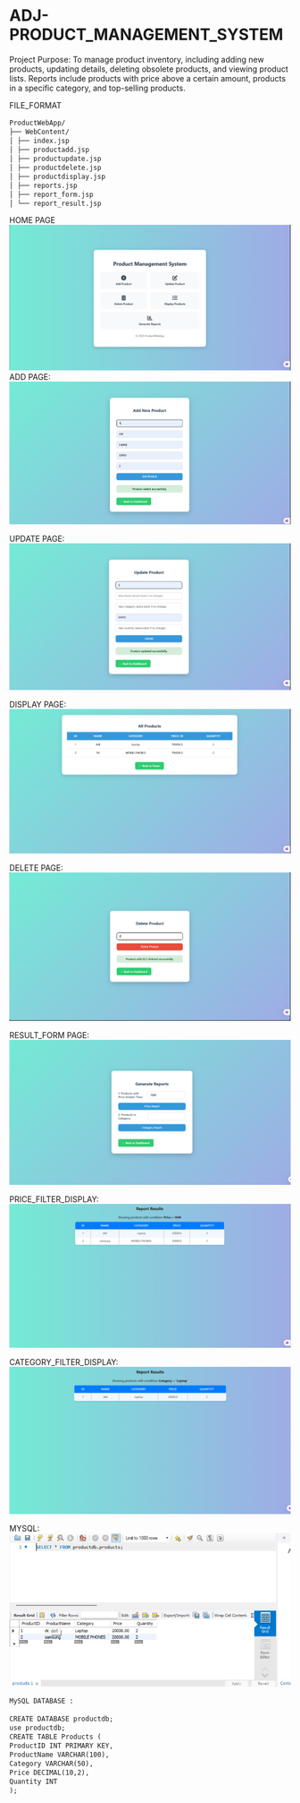 # ADJ-PRODUCT_MANAGEMENT_SYSTEM
Project Purpose:
To manage product inventory, including adding new products, updating details, deleting obsolete
products, and viewing product lists. Reports include products with price above a certain amount,
products in a specific category, and top-selling products.

FILE_FORMAT

```
ProductWebApp/
├── WebContent/
│ ├── index.jsp
│ ├── productadd.jsp
│ ├── productupdate.jsp
│ ├── productdelete.jsp
│ ├── productdisplay.jsp
│ ├── reports.jsp
│ ├── report_form.jsp
│ └── report_result.jsp
```


HOME PAGE
![image alt](https://github.com/abhishekallapur/ADJ-PRODUCT_MANAGEMENT_SYSTEM/blob/main/OUTPUT/homepage.png)
ADD PAGE:
![image alt](https://github.com/abhishekallapur/ADJ-PRODUCT_MANAGEMENT_SYSTEM/blob/main/OUTPUT/add.png)

UPDATE PAGE:
![image alt](https://github.com/abhishekallapur/ADJ-PRODUCT_MANAGEMENT_SYSTEM/blob/main/OUTPUT/update.png)

DISPLAY PAGE:
![image alt](https://github.com/abhishekallapur/ADJ-PRODUCT_MANAGEMENT_SYSTEM/blob/main/OUTPUT/Allproduct.png)

DELETE PAGE:
![image alt](https://github.com/abhishekallapur/ADJ-PRODUCT_MANAGEMENT_SYSTEM/blob/main/OUTPUT/delete.png)

RESULT_FORM PAGE:
![image alt](https://github.com/abhishekallapur/ADJ-PRODUCT_MANAGEMENT_SYSTEM/blob/main/OUTPUT/generatereport.png)

PRICE_FILTER_DISPLAY:
![image alt](https://github.com/abhishekallapur/ADJ-PRODUCT_MANAGEMENT_SYSTEM/blob/main/OUTPUT/pricefilter.png)

CATEGORY_FILTER_DISPLAY:
![image alt](https://github.com/abhishekallapur/ADJ-PRODUCT_MANAGEMENT_SYSTEM/blob/main/OUTPUT/category.png)


MYSQL:
![image alt](https://github.com/abhishekallapur/ADJ-PRODUCT_MANAGEMENT_SYSTEM/blob/main/OUTPUT/mysql.jpg)




```
MySQL DATABASE :

CREATE DATABASE productdb;
use productdb;
CREATE TABLE Products (
ProductID INT PRIMARY KEY,
ProductName VARCHAR(100),
Category VARCHAR(50),
Price DECIMAL(10,2),
Quantity INT
);
```

```




